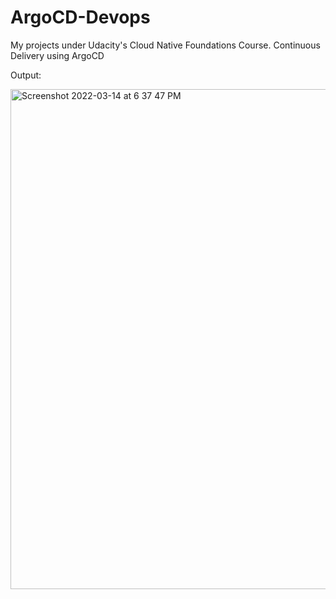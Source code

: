 # ArgoCD-Devops
My projects under Udacity's Cloud Native Foundations Course. Continuous Delivery using ArgoCD

Output:


<img width="800" alt="Screenshot 2022-03-14 at 6 37 47 PM" src="https://user-images.githubusercontent.com/45449369/158185881-4756ec78-3c74-48da-b994-7071ccbe2385.png">
